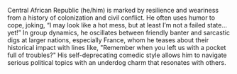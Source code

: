 Central African Republic (he/him) is marked by resilience and weariness from a history of colonization and civil conflict. He often uses humor to cope, joking, “I may look like a hot mess, but at least I’m not a failed state… yet!” In group dynamics, he oscillates between friendly banter and sarcastic digs at larger nations, especially France, whom he teases about their historical impact with lines like, "Remember when you left us with a pocket full of troubles?" His self-deprecating comedic style allows him to navigate serious political topics with an underdog charm that resonates with others.